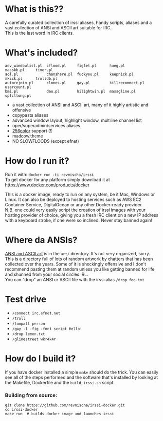 # What is this??
A carefully curated collection of irssi aliases, handy scripts, aliases and a vast collection of ANSI and ASCII art suitable for IRC.  
This is the last word in IRC clients.  

# What's included?
```
adv_windowlist.pl  cflood.pl     figlet.pl      hueg.pl           masskb.pl     timer.pl
aol.pl             chanshare.pl  fuckyou.pl     keepnick.pl       mkick.pl      trolldb.pl
autorejoin.pl      clones.pl     gay.pl         killreconnect.pl  usercount.pl
bmi.pl             dau.pl        hilightwin.pl  massgline.pl      splitlong.pl
```
* a vast collection of ANSI and ASCII art, many of it highly artistic and offensive
* copypasta aliases
* advanced window layout, highlight window, multiline channel list
* oper/superadmin/services aliases
* [256color](http://www.robmeerman.co.uk/unix/256colours) support (!)
* madcow.theme
* NO SLOWFLOODS (except efnet)

# How do I run it?
Run it with: `docker run -ti revmischa/irssi`  
To get docker for any platform simply download it at https://www.docker.com/products/docker  
  
This is a docker image, ready to run on any system, be it Mac, Windows or Linux. It can also be deployed to hosting services such as AWS EC2 Container Service, DigitalOcean or any other Docker-ready provider.  
N.B. one could very easily script the creation of irssi images with your hosting provider of choice, giving you a fresh IRC client on a new IP address with a keyboard stroke, if one were so inclined. Never stay banned again!  

# Where da ANSIs?
[ANSI and ASCII art](art) is in the `art/` directory. It's not very organized, sorry. This is a directory full of lots of random artwork by chatters that has been collected over the years. Some of it is shockingly offensive and I don't recommend pasting them at random unless you like getting banned for life and shunned from your social circles IRL.  
You can "drop" an ANSI or ASCII file with the irssi alias `/drop foo.txt`

# Test drive
* `/connect irc.efnet.net`
* `/troll`
* `/lumpall person`
* `/gay -1 -fig -font script Hello!`
* `/drop lemon.txt`
* `/glinestreet wkr4k4r`

# How do I build it?
If you have docker installed a simple `make` should do the trick.  You can easily see all of the steps performed and the software that's installed by looking at the Makefile, Dockerfile and the `build_irssi.sh` script.  
### Building from source:
```
git clone https://github.com/revmischa/irssi-docker.git
cd irssi-docker
make run  # builds docker image and launches irssi
```
